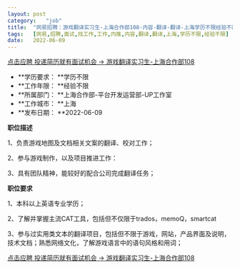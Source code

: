 ```yaml
---
layout:	post
category:	"job"
title:	"网易招聘：游戏翻译实习生-上海合作部108-内容-翻译-翻译-上海学历不限经验不限"
tags:	[网易,招聘,面试,找工作,工作,内推,内容,翻译,翻译,上海,学历不限,经验不限]
date:	2022-06-09
---
```


[点击应聘 投递简历就有面试机会 ->  游戏翻译实习生-上海合作部108](http://mobile.bole.netease.com/bole/boleDetail?id=40762&employeeId=346f03c3cda5f04c&key=all)



- **学历要求： **学历不限
- **工作年限： **经验不限
- **所属部门： **上海合作部-平台开发运营部-UP工作室
- **工作城市： **上海
- **发布日期： **2022-06-09



**职位描述**

1、负责游戏地图及文档相关文案的翻译、校对工作；

2、参与游戏制作，以及项目推进工作：

3、具有团队精神，能较好的配合公司完成翻译任务；





**职位要求**

1、本科以上英语专业学历；

2、了解并掌握主流CAT工具，包括但不仅限于trados，memoQ，smartcat

3、参与过实用类文本的翻译项目，包括但不限于游戏，网站，产品界面及说明，技术文档；熟悉网络文化，了解游戏语言中的语句风格和用词；



[点击应聘 投递简历就有面试机会 ->  游戏翻译实习生-上海合作部108](http://mobile.bole.netease.com/bole/boleDetail?id=40762&employeeId=346f03c3cda5f04c&key=all)